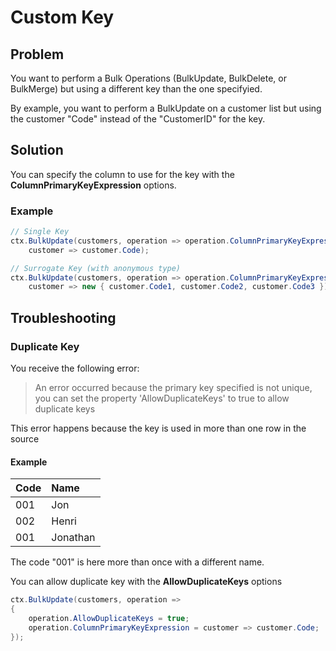 # Custom Key

## Problem
You want to perform a Bulk Operations (BulkUpdate, BulkDelete, or BulkMerge) but using a different key than the one specifyied.

By example, you want to perform a BulkUpdate on a customer list but using the customer "Code" instead of the "CustomerID" for the key.

## Solution
You can specify the column to use for the key with the **ColumnPrimaryKeyExpression** options.

### Example


```csharp
// Single Key
ctx.BulkUpdate(customers, operation => operation.ColumnPrimaryKeyExpression =
    customer => customer.Code);

// Surrogate Key (with anonymous type)
ctx.BulkUpdate(customers, operation => operation.ColumnPrimaryKeyExpression =
    customer => new { customer.Code1, customer.Code2, customer.Code3 });
```

## Troubleshooting

### Duplicate Key
You receive the following error:
>  An error occurred because the primary key specified is not unique, you can set the property 'AllowDuplicateKeys' to true to allow duplicate keys

This error happens because the key is used in more than one row in the source

#### Example 

| Code | Name  |
| :--- | :---- |
| 001  | Jon |
| 002  | Henri |
| 001  | Jonathan |

The code "001" is here more than once with a different name.

You can allow duplicate key with the **AllowDuplicateKeys** options


```csharp
ctx.BulkUpdate(customers, operation =>
{
    operation.AllowDuplicateKeys = true;
    operation.ColumnPrimaryKeyExpression = customer => customer.Code;
});
```
